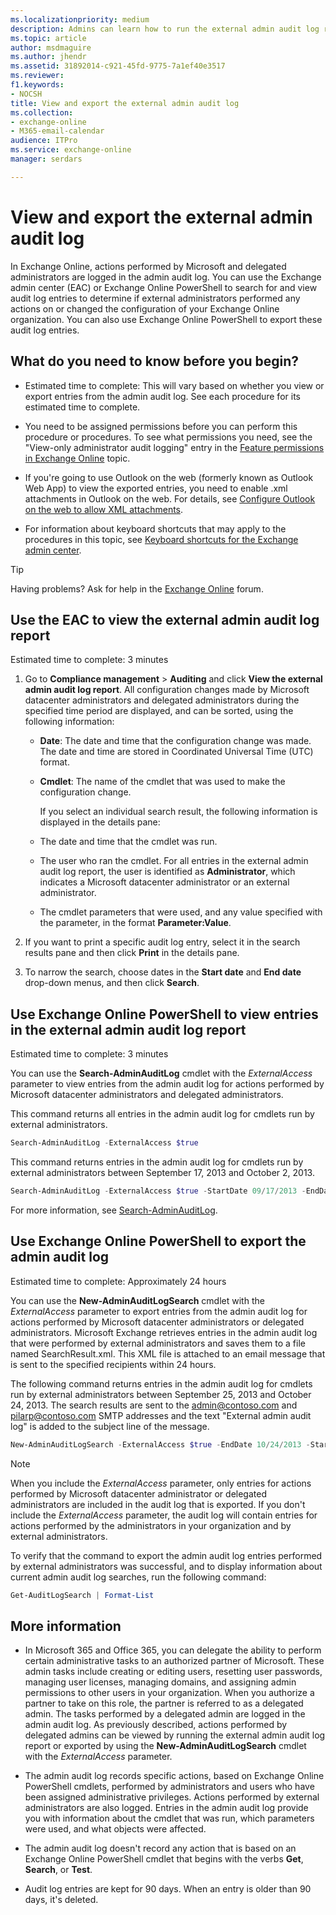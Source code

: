 ```yaml
---
ms.localizationpriority: medium
description: Admins can learn how to run the external admin audit log report in the Exchange admin center (EAC) and in PowerShell.
ms.topic: article
author: msdmaguire
ms.author: jhendr
ms.assetid: 31892014-c921-45fd-9775-7a1ef40e3517
ms.reviewer: 
f1.keywords:
- NOCSH
title: View and export the external admin audit log
ms.collection: 
- exchange-online
- M365-email-calendar
audience: ITPro
ms.service: exchange-online
manager: serdars

---
```


# View and export the external admin audit log

In Exchange Online, actions performed by Microsoft and delegated administrators are logged in the admin audit log. You can use the Exchange admin center (EAC) or Exchange Online PowerShell to search for and view audit log entries to determine if external administrators performed any actions on or changed the configuration of your Exchange Online organization. You can also use Exchange Online PowerShell to export these audit log entries.

## What do you need to know before you begin?

- Estimated time to complete: This will vary based on whether you view or export entries from the admin audit log. See each procedure for its estimated time to complete.

- You need to be assigned permissions before you can perform this procedure or procedures. To see what permissions you need, see the "View-only administrator audit logging" entry in the [Feature permissions in Exchange Online](../../permissions-exo/feature-permissions.md) topic.

- If you're going to use Outlook on the web (formerly known as Outlook Web App) to view the exported entries, you need to enable .xml attachments in Outlook on the web. For details, see [Configure Outlook on the web to allow XML attachments](exchange-auditing-reports.md#configure-outlook-on-the-web-to-allow-xml-attachments).

- For information about keyboard shortcuts that may apply to the procedures in this topic, see [Keyboard shortcuts for the Exchange admin center](../../accessibility/keyboard-shortcuts-in-admin-center.md).

> [!TIP]
> Having problems? Ask for help in the [Exchange Online](https://social.technet.microsoft.com/forums/msonline/home?forum=onlineservicesexchange) forum.

## Use the EAC to view the external admin audit log report

Estimated time to complete: 3 minutes

1. Go to **Compliance management** \> **Auditing** and click **View the external admin audit log report**. All configuration changes made by Microsoft datacenter administrators and delegated administrators during the specified time period are displayed, and can be sorted, using the following information:

   - **Date**: The date and time that the configuration change was made. The date and time are stored in Coordinated Universal Time (UTC) format.

   - **Cmdlet**: The name of the cmdlet that was used to make the configuration change.

     If you select an individual search result, the following information is displayed in the details pane:

   - The date and time that the cmdlet was run.

   - The user who ran the cmdlet. For all entries in the external admin audit log report, the user is identified as **Administrator**, which indicates a Microsoft datacenter administrator or an external administrator.

   - The cmdlet parameters that were used, and any value specified with the parameter, in the format **Parameter:Value**.

2. If you want to print a specific audit log entry, select it in the search results pane and then click **Print** in the details pane.

3. To narrow the search, choose dates in the **Start date** and **End date** drop-down menus, and then click **Search**.

## Use Exchange Online PowerShell to view entries in the external admin audit log report

Estimated time to complete: 3 minutes

You can use the **Search-AdminAuditLog** cmdlet with the _ExternalAccess_ parameter to view entries from the admin audit log for actions performed by Microsoft datacenter administrators and delegated administrators.

This command returns all entries in the admin audit log for cmdlets run by external administrators.

```PowerShell
Search-AdminAuditLog -ExternalAccess $true
```

This command returns entries in the admin audit log for cmdlets run by external administrators between September 17, 2013 and October 2, 2013.

```PowerShell
Search-AdminAuditLog -ExternalAccess $true -StartDate 09/17/2013 -EndDate 10/02/2013
```

For more information, see [Search-AdminAuditLog](/powershell/module/exchange/search-adminauditlog).

## Use Exchange Online PowerShell to export the admin audit log

Estimated time to complete: Approximately 24 hours

You can use the **New-AdminAuditLogSearch** cmdlet with the _ExternalAccess_ parameter to export entries from the admin audit log for actions performed by Microsoft datacenter administrators or delegated administrators. Microsoft Exchange retrieves entries in the admin audit log that were performed by external administrators and saves them to a file named SearchResult.xml. This XML file is attached to an email message that is sent to the specified recipients within 24 hours.

The following command returns entries in the admin audit log for cmdlets run by external administrators between September 25, 2013 and October 24, 2013. The search results are sent to the admin@contoso.com and pilarp@contoso.com SMTP addresses and the text "External admin audit log" is added to the subject line of the message.

```PowerShell
New-AdminAuditLogSearch -ExternalAccess $true -EndDate 10/24/2013 -StartDate 07/25/2013 -StatusMailRecipients admin@contoso.com,pilarp@contoso.com -Name "External admin audit log"
```

> [!NOTE]
> When you include the _ExternalAccess_ parameter, only entries for actions performed by Microsoft datacenter administrator or delegated administrators are included in the audit log that is exported. If you don't include the _ExternalAccess_ parameter, the audit log will contain entries for actions performed by the administrators in your organization and by external administrators.

To verify that the command to export the admin audit log entries performed by external administrators was successful, and to display information about current admin audit log searches, run the following command:

```PowerShell
Get-AuditLogSearch | Format-List
```

## More information

- In Microsoft 365 and Office 365, you can delegate the ability to perform certain administrative tasks to an authorized partner of Microsoft. These admin tasks include creating or editing users, resetting user passwords, managing user licenses, managing domains, and assigning admin permissions to other users in your organization. When you authorize a partner to take on this role, the partner is referred to as a delegated admin. The tasks performed by a delegated admin are logged in the admin audit log. As previously described, actions performed by delegated admins can be viewed by running the external admin audit log report or exported by using the **New-AdminAuditLogSearch** cmdlet with the _ExternalAccess_ parameter.

- The admin audit log records specific actions, based on Exchange Online PowerShell cmdlets, performed by administrators and users who have been assigned administrative privileges. Actions performed by external administrators are also logged. Entries in the admin audit log provide you with information about the cmdlet that was run, which parameters were used, and what objects were affected.

- The admin audit log doesn't record any action that is based on an Exchange Online PowerShell cmdlet that begins with the verbs **Get**, **Search**, or **Test**.

- Audit log entries are kept for 90 days. When an entry is older than 90 days, it's deleted.
